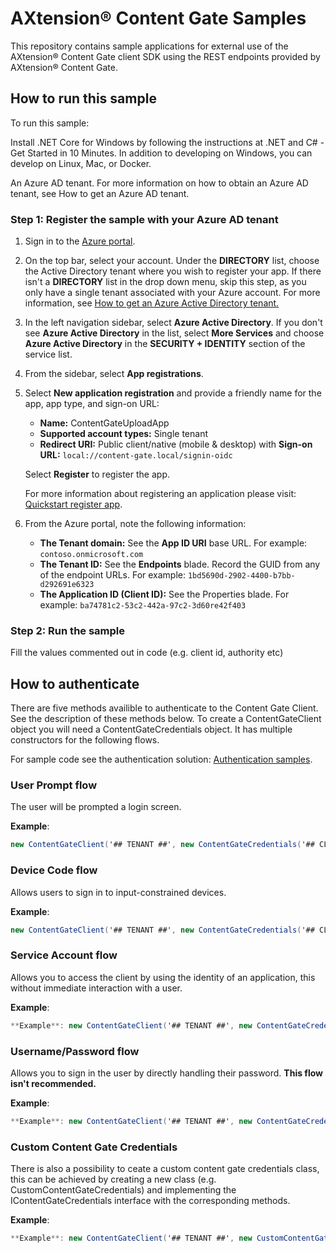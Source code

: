 ﻿# AXtension® Content Gate Samples
This repository contains sample applications for external use of the AXtension® Content Gate client SDK using the REST endpoints provided by AXtension® Content Gate.

## How to run this sample
To run this sample:

Install .NET Core for Windows by following the instructions at .NET and C# - Get Started in 10 Minutes. In addition to developing on Windows, you can develop on Linux, Mac, or Docker.

An Azure AD tenant. 
For more information on how to obtain an Azure AD tenant, see How to get an Azure AD tenant.

### Step 1: Register the sample with your Azure AD tenant
1. Sign in to the [Azure portal](https://portal.azure.com/).

2. On the top bar, select your account. Under the **DIRECTORY** list, choose the Active Directory tenant where you wish to register your app. If there isn't a **DIRECTORY** list in the drop down menu, skip this step, as you only have a single tenant associated with your Azure account. For more information, see [How to get an Azure Active Directory tenant.](https://docs.microsoft.com/azure/active-directory/develop/active-directory-howto-tenant)

3. In the left navigation sidebar, select **Azure Active Directory**. If you don't see **Azure Active Directory** in the list, select **More Services** and choose **Azure Active Directory** in the **SECURITY + IDENTITY** section of the service list.

4. From the sidebar, select **App registrations**.

5. Select **New application registration** and provide a friendly name for the app, app type, and sign-on URL: 
      - **Name:** ContentGateUploadApp
      - **Supported account types:** Single tenant
      - **Redirect URI:** Public client/native (mobile & desktop) with **Sign-on URL:** `local://content-gate.local/signin-oidc`
    
    Select **Register** to register the app.

    For more information about registering an application please visit: [Quickstart register app](https://docs.microsoft.com/nl-nl/azure/active-directory/develop/quickstart-register-app).

6. From the Azure portal, note the following information:

   - **The Tenant domain:** See the **App ID URI** base URL. For example: `contoso.onmicrosoft.com`
   - **The Tenant ID:** See the **Endpoints** blade. Record the GUID from any of the endpoint URLs. For example: `1bd5690d-2902-4400-b7bb-d292691e6323`
   - **The Application ID (Client ID):** See the Properties blade. For example: `ba74781c2-53c2-442a-97c2-3d60re42f403`

### Step 2: Run the sample
Fill the values commented out in code (e.g. client id, authority etc)

## How to authenticate
There are five methods availible to authenticate to the Content Gate Client. See the description of these methods below.
To create a ContentGateClient object you will need a ContentGateCredentials object. It has multiple constructors for the following flows.

For sample code see the authentication solution: [Authentication samples](https://github.com/axtension/contentgate-samples/tree/AddAuthenticationSample/Authentication).

### User Prompt flow
The user will be prompted a login screen.

**Example**: 
```C#
new ContentGateClient('## TENANT ##', new ContentGateCredentials('## CLIENT ID ##', '## AUTHORITY ##'));
```
### Device Code flow
Allows users to sign in to input-constrained devices. 

**Example**: 
```C#
new ContentGateClient('## TENANT ##', new ContentGateCredentials('## CLIENT ID ##', '## AUTHORITY ##', DeviceAuthentication.Console));
```

### Service Account flow
Allows you to access the client by using the identity of an application, this without immediate interaction with a user.

**Example**: 
```C#
**Example**: new ContentGateClient('## TENANT ##', new ContentGateCredentials('## CLIENT ID ##', '## AUTHORITY ##', '## CLIENT SECRET ##'));
```

### Username/Password flow
Allows you to sign in the user by directly handling their password. **This flow isn't recommended.**

**Example**: 
```C#
**Example**: new ContentGateClient('## TENANT ##', new ContentGateCredentials('## CLIENT ID ##', '## AUTHORITY ##', '## USERNAME ##', '## PASSWORD ##'));
```

### Custom Content Gate Credentials
There is also a possibility to ceate a custom content gate credentials class, this can be achieved by creating a new class (e.g. CustomContentGateCredentials) and implementing the IContentGateCredentials interface with the corresponding methods.

**Example**: 
```C#
**Example**: new ContentGateClient('## TENANT ##', new CustomContentGateCredentials('## CLIENT ID ##', '## AUTHORITY ##'));
```